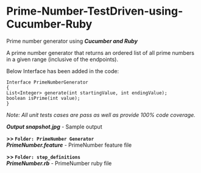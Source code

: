 # Prime-Number-TestDriven-using-Cucumber-Ruby

Prime number generator using ***Cucumber and Ruby***

A prime number generator that returns an ordered list of all prime numbers in a given range (inclusive of the endpoints).

Below Interface has been added in the code: 
```
Interface PrimeNumberGenerator
{
List<Integer> generate(int startingValue, int endingValue);
boolean isPrime(int value);
}
```
*Note: All unit tests cases are pass as well as provide 100% code coverage.*

***Output snapshot.jpg*** - Sample output<br />

**>> `Folder: PrimeNumber Generator`**<br />
***PrimeNumber.feature*** - PrimeNumber feature file<br />

**>> `Folder: step_definitions`**<br />
***PrimeNumber.rb*** - PrimeNumber ruby file<br />




